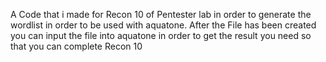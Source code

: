 <p align="left">A Code that i made for Recon 10 of Pentester lab in order to generate the wordlist in order to be used with aquatone. After the File has been created you can input the file into aquatone in order to get the result you need so that you can complete Recon 10 </p>
